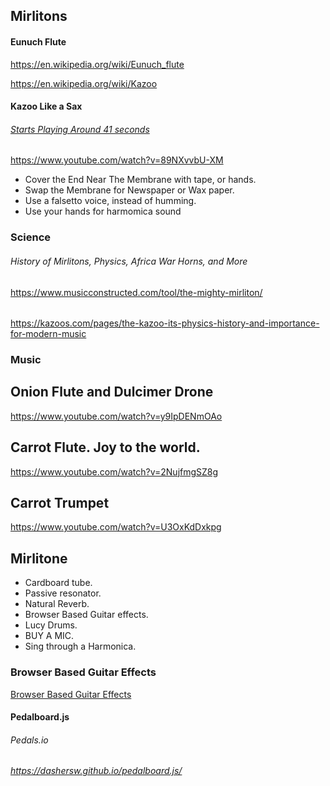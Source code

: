 ## Mirlitons

#### Eunuch Flute

https://en.wikipedia.org/wiki/Eunuch_flute

https://en.wikipedia.org/wiki/Kazoo

#### Kazoo Like a Sax

###### [Starts Playing Around 41 seconds](https://www.youtube.com/watch?v=89NXvvbU-XM)

https://www.youtube.com/watch?v=89NXvvbU-XM

- Cover the End Near The Membrane with tape, or hands. 
- Swap the Membrane for Newspaper or Wax paper. 
- Use a falsetto voice, instead of humming.
- Use your hands for harmomica sound

### Science

###### History of Mirlitons, Physics, Africa War Horns, and More

https://www.musicconstructed.com/tool/the-mighty-mirliton/

######

https://kazoos.com/pages/the-kazoo-its-physics-history-and-importance-for-modern-music

### Music

## Onion Flute and Dulcimer Drone

https://www.youtube.com/watch?v=y9IpDENmOAo

## Carrot Flute. Joy to the world.

https://www.youtube.com/watch?v=2NujfmgSZ8g

## Carrot Trumpet

https://www.youtube.com/watch?v=U3OxKdDxkpg



## Mirlitone

- Cardboard tube.
- Passive resonator.
- Natural Reverb.
- Browser Based Guitar effects.
- Lucy Drums.
- BUY A MIC. 
- Sing through a Harmonica.

### Browser Based Guitar Effects

[Browser Based Guitar Effects](https://www.google.com/search?q=browser+guitar+effects&newwindow=1&sxsrf=ALiCzsaCBqFONiPDvTm2lSA_e5N6Yuv55Q%3A1663032526538&ei=ztwfY9a8IJ2Nr7wP35i4uAU&ved=0ahUKEwjW2_n3zpD6AhWdxosBHV8MDlcQ4dUDCA4&uact=5&oq=browser+guitar+effects&gs_lcp=Cgdnd3Mtd2l6EAMyBAgjECc6BwgjELACECdKBQg8EgEySgQIQRgBSgQIRhgAUMAGWJ0gYI8haAJwAHgAgAFYiAHHAZIBATOYAQCgAQHAAQE&sclient=gws-wiz)

#### Pedalboard.js

###### Pedals.io

###### https://dashersw.github.io/pedalboard.js/


